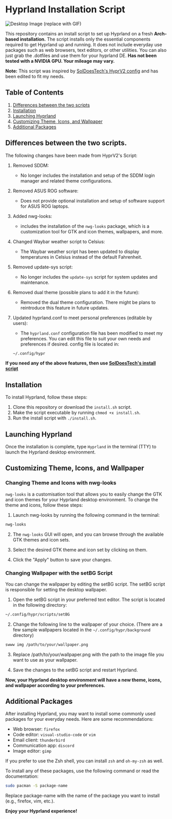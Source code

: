 # Hyprland Installation Script

![Desktop Image](.images/swappy-20230410_131336.png) (replace with GIF)

This repository contains an install script to set up Hyprland on a fresh **Arch-based installation.** The script installs only the essential components required to get Hyprland up and running. It does not include everyday use packages such as web browsers, text editors, or other utilities. You can also just grab the .dotfiles and use them for your hyprland DE. **Has not been tested with a NVIDIA GPU. Your mileage may vary.**

**Note:** This script was inspired by [SolDoesTech's HyprV2 config](https://github.com/SolDoesTech/HyprV2) and has been edited to fit my needs. 

## Table of Contents

1. [Differences between the two scripts](#differences-between-the-two-scripts)
2. [Installation](#installation)
3. [Launching Hyprland](#launching-hyprland)
4. [Customizing Theme, Icons, and Wallpaper](#customizing-theme-icons-and-wallpaper)
5. [Additional Packages](#additional-packages)

## Differences between the two scripts.

The following changes have been made from HyprV2's Script:

1. Removed SDDM:
   - No longer includes the installation and setup of the SDDM login manager and related theme configurations.

2. Removed ASUS ROG software:
   - Does not provide optional installation and setup of software support for ASUS ROG laptops.

3. Added nwg-looks:
   - includes the installation of the `nwg-looks` package, which is a customization tool for GTK and icon themes, wallpapers, and more.

4. Changed Waybar weather script to Celsius:
   - The Waybar weather script has been updated to display temperatures in Celsius instead of the default Fahrenheit.

5. Removed update-sys script:
   - No longer includes the `update-sys` script for system updates and maintenance.

6. Removed dual theme (possible plans to add it in the future):
   - Removed the dual theme configuration. There might be plans to reintroduce this feature in future updates.

7. Updated hyprland.conf to meet personal preferences (editable by users):
   - The `hyprland.conf` configuration file has been modified to meet my preferences. You can edit this file to suit your own needs and preferences if desired. config file is located in:
   ```bash
   ~/.config/hypr
   ```

**If you need any of the above features, then use [SolDoesTech's install script](https://github.com/SolDoesTech/HyprV2)**


## Installation

To install Hyprland, follow these steps:

1. Clone this repository or download the `install.sh` script.
2. Make the script executable by running `chmod +x install.sh`.
3. Run the install script with `./install.sh`.

## Launching Hyprland

Once the installation is complete, type `Hyprland` in the terminal (TTY) to launch the Hyprland desktop environment.

## Customizing Theme, Icons, and Wallpaper
### Changing Theme and Icons with nwg-looks

`nwg-looks` is a customisation tool that allows you to easily change the GTK and icon themes for your Hyprland desktop environment. To change the theme and icons, follow these steps:

1. Launch nwg-looks by running the following command in the terminal:
```bash
nwg-looks
```
2. The `nwg-looks` GUI will open, and you can browse through the available GTK themes and icon sets.

3. Select the desired GTK theme and icon set by clicking on them.

4. Click the "Apply" button to save your changes.

### Changing Wallpaper with the setBG Script

You can change the wallpaper by editing the setBG script. The setBG script is responsible for setting the desktop wallpaper.

1. Open the setBG script in your preferred text editor. The script is located in the following directory:

```bash
~/.config/hypr/scripts/setBG
```
2. Change the following line to the wallpaper of your choice. (There are a few sample wallpapers located in the `~/.config/hypr/background` directory)

```bash
swww img /path/to/your/wallpaper.png
```

3. Replace /path/to/your/wallpaper.png with the path to the image file you want to use as your wallpaper.

4. Save the changes to the setBG script and restart Hyprland.

**Now, your Hyprland desktop environment will have a new theme, icons, and wallpaper according to your preferences.**

## Additional Packages

After installing Hyprland, you may want to install some commonly used packages for your everyday needs. Here are some recommendations:

- Web browser: `firefox`
- Code editor: `visual-studio-code` or `vim`
- Email client: `thunderbird`
- Communication app: `discord`
- Image editor: `gimp`

If you prefer to use the Zsh shell, you can install `zsh` and `oh-my-zsh` as well.

To install any of these packages, use the following command or read the documentation:

```bash
sudo pacman -S package-name
```
Replace package-name with the name of the package you want to install (e.g., firefox, vim, etc.).

**Enjoy your Hyprland experience!**
